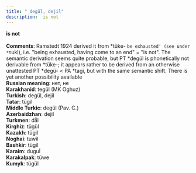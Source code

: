 ```yaml
---
title: " degül, dejil"
description:  is not
---
```

<strong> is not</strong><br><br>
<strong>Comments</strong>: Ramstedt 1924 derived it from *tüke- `be exhausted' (see under *t`ukì), i.e. "being exhausted, having come to an end" = "is not". The semantic derivation seems quite probable, but PT *degül is phonetically not derivable from *tüke-; it appears rather to be derived from an otherwise unattested PT *degü- < PA *tagi, but with the same semantic shift. There is yet another possibility available<br>
<strong>Russian meaning</strong>:  нет, не<br>
<strong>Karakhanid</strong>:  tegül (MK Oghuz)<br>
<strong>Turkish</strong>:  degül, dejil<br>
<strong>Tatar</strong>:  tügil<br>
<strong>Middle Turkic</strong>:  degül (Pav. C.)<br>
<strong>Azerbaidzhan</strong>:  dejil<br>
<strong>Turkmen</strong>:  dǟl<br>
<strong>Kirghiz</strong>:  tügül<br>
<strong>Kazakh</strong>:  tügil<br>
<strong>Noghai</strong>:  tuwɨl<br>
<strong>Bashkir</strong>:  tügil<br>
<strong>Karaim</strong>:  duguĺ<br>
<strong>Karakalpak</strong>:  tüwe<br>
<strong>Kumyk</strong>:  tügül<br>


